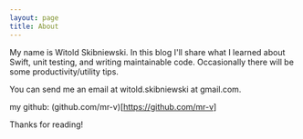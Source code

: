 ```yaml
---
layout: page
title: About
---
```


My name is Witold Skibniewski. In this blog I'll share what I learned about Swift, unit testing, and writing maintainable code. Occasionally there will be some productivity/utility tips.

You can send me an email at witold.skibniewski at gmail.com.

my github: (github.com/mr-v)[https://github.com/mr-v]

Thanks for reading!
